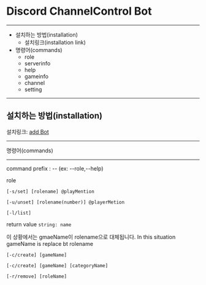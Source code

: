 # Discord ChannelControl Bot
***
+ 설치하는 방법(installation)
    + 설치링크(installation link)
+ 명령어(commands)
    + role
    + serverinfo
    + help
    + gameinfo
    + channel
    + setting
***
설치하는 방법(installation)
--------------------------
설치링크: [add Bot]

***
명령어(commands)
***
command prefix : -- (ex: --role,--help)

role

```
[-s/set] [rolename] @playMention
```
```
[-u/unset] [rolename(number)] @playerMetion
```
```
[-l/list]
```
return value `string: name`

이 상황에서는 gmaeName이 rolename으로 대체됩니다.
In this situation gameName is replace bt rolename
```
[-c/create] [gameName] 
```

```
[-c/create] [gameName] [categoryName]
```

```
[-r/remove] [roleName] 
```


[add Bot]: https://discord.com/api/oauth2/authorize?client_id=664884458025123853&permissions=2147483639&redirect_uri=http%3A%2F%2Flocalhost&response_type=code&scope=bot%20identify%20email%20connections%20guilds%20guilds.join%20gdm.join%20rpc%20applications.builds.read%20applications.commands%20applications.builds.upload%20activities.write%20activities.read%20applications.entitlements%20applications.store.update%20applications.commands.update%20relationships.read%20messages.read%20webhook.incoming%20rpc.notifications.read
